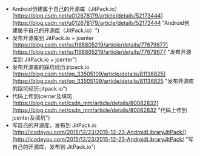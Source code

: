 - Android创建属于自己的开源库（JitPack.io）<br>[https://blog.csdn.net/u012678179/article/details/52173444](https://blog.csdn.net/u012678179/article/details/52173444 "Android创建属于自己的开源库（JitPack.io）")
- 发布开源库到 JitPack.io + jcenter<br>[https://blog.csdn.net/ss1168805219/article/details/77679677](https://blog.csdn.net/ss1168805219/article/details/77679677 "发布开源库到 JitPack.io + jcenter")
- 发布开源库的踩坑经历:jitpack.io<br>[https://blog.csdn.net/qq_33505109/article/details/81136825](https://blog.csdn.net/qq_33505109/article/details/81136825 "发布开源库的踩坑经历:jitpack.io")
- 代码上传到jcenter及填坑<br>[https://blog.csdn.net/csdn_mm/article/details/80082832](https://blog.csdn.net/csdn_mm/article/details/80082832 "代码上传到jcenter及填坑")
- 写自己的开源库，发布到 JitPack.io<br>[http://icodeyou.com/2015/12/23/2015-12-23-AndroidLibraryJitPack/](http://icodeyou.com/2015/12/23/2015-12-23-AndroidLibraryJitPack/ "写自己的开源库，发布到 JitPack.io")